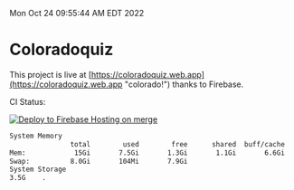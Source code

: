Mon Oct 24 09:55:44 AM EDT 2022

# Coloradoquiz


This project is live at [https://coloradoquiz.web.app](https://coloradoquiz.web.app "colorado!") thanks to Firebase.

CI Status: 

[![Deploy to Firebase Hosting on merge](https://github.com/teamkushal/coloradoquiz/actions/workflows/firebase-hosting-merge.yml/badge.svg)](https://github.com/teamkushal/coloradoquiz/actions/workflows/firebase-hosting-merge.yml)

```bash
System Memory
               total        used        free      shared  buff/cache   available
Mem:            15Gi       7.5Gi       1.3Gi       1.1Gi       6.6Gi       6.4Gi
Swap:          8.0Gi       104Mi       7.9Gi
System Storage
3.5G	.
```

